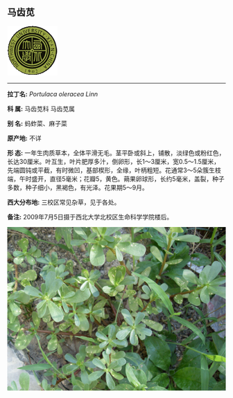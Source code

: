 ## 马齿苋

![西北大学校园网络植物志](JPG/nwu.gif)

---

**拉丁名:**  _Portulaca oleracea Linn_

**科 属:** 马齿苋科 马齿苋属

**别 名:** 蚂蚱菜、麻子菜

**原产地:** 不详

**形  态:** 一年生肉质草本，全体平滑无毛。茎平卧或斜上，铺散，淡绿色或粉红色，长达30厘米。叶互生，叶片肥厚多汁，倒卵形，长1～3厘米，宽0.5～1.5厘米，先端圆钝或平截，有时微凹，基部楔形，全缘，叶柄粗短。花通常3～5朵簇生枝端，午时盛开，直径5毫米；花瓣5，黄色。蒴果卵球形，长约5毫米，盖裂，种子多数，种子细小，黑褐色，有光泽。花果期5～9月。

**西大分布地:** 三校区常见杂草，见于各处。

**备注:** 2009年7月5日摄于西北大学北校区生命科学学院楼后。

![马齿苋](JPG/马齿苋.JPG) 

